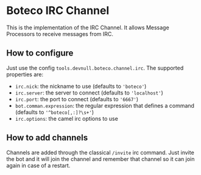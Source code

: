 # Boteco IRC Channel

This is the implementation of the IRC Channel. It allows Message Processors to receive messages from IRC.

## How to configure

Just use the config `tools.devnull.boteco.channel.irc`. The supported properties are:

- `irc.nick`: the nickname to use (defaults to `'boteco'`)
- `irc.server`: the server to connect (defaults to `'localhost'`)
- `irc.port`: the port to connect (defaults to `'6667'`)
- `bot.comman.expression`: the regular expression that defines a command (defaults to `'^boteco[,:]?\s+'`)
- `irc.options`: the camel irc options to use

## How to add channels

Channels are added through the classical `/invite` irc command. Just invite the bot and it will join the channel
and remember that channel so it can join again in case of a restart.
